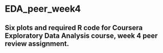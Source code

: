 # EDA_peer_week4
## Six plots and required R code for Coursera Exploratory Data Analysis course, week 4 peer review assignment.
